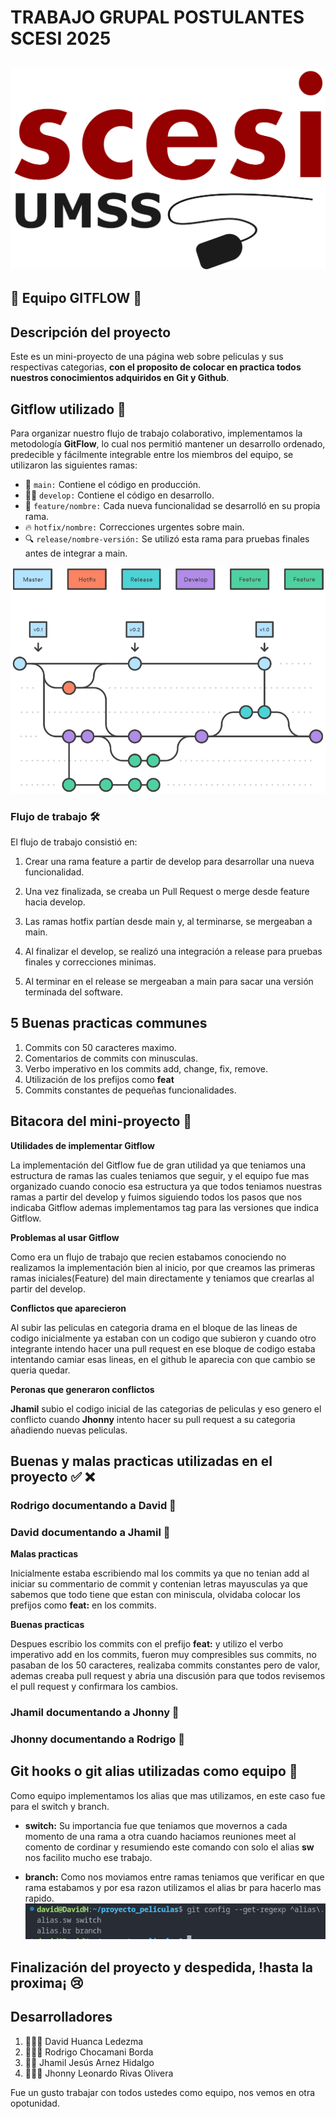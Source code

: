 # TRABAJO GRUPAL POSTULANTES SCESI 2025

![git](img/scesi.png)
---
## 💯 Equipo **GITFLOW** 💯
## Descripción del proyecto
Este es un mini-proyecto de una página web sobre peliculas y sus respectivas categorias, **con el proposito de colocar en practica todos nuestros conocimientos adquiridos en Git y Github**.

## Gitflow utilizado 🌟

Para organizar nuestro flujo de trabajo colaborativo, implementamos la metodología **GitFlow**, lo cual nos permitió mantener un desarrollo ordenado, predecible y fácilmente integrable entre los miembros del equipo, se utilizaron las siguientes ramas:

* 🌳 `main:` Contiene el código en producción. 
* 🧑‍💻 `develop:` Contiene el código en desarrollo. 
* 🌿 `feature/nombre:` Cada nueva funcionalidad se desarrolló en su propia rama. 
* 🔥 `hotfix/nombre:` Correcciones urgentes sobre main. 
* 🔍 `release/nombre-versión:` Se utilizó esta rama para pruebas finales antes de integrar a main. 

![git](img/gitflow.png)

### Flujo de trabajo 🛠️

El flujo de trabajo consistió en:
1. Crear una rama feature a partir de develop para desarrollar una nueva funcionalidad.

2. Una vez finalizada, se creaba un Pull Request o merge desde feature hacia develop.

3. Las ramas hotfix partían desde main y, al terminarse, se mergeaban a main.

4. Al finalizar el develop, se realizó una integración a release para pruebas finales y correcciones minimas.

5. Al terminar en el release se mergeaban a main para sacar una versión terminada del software.

## 5 Buenas practicas communes
1. Commits con 50 caracteres maximo.
2. Comentarios de commits con minusculas.
3. Verbo imperativo en los commits add, change, fix, remove.
4. Utilización de los prefijos como **feat**
5. Commits constantes de pequeñas funcionalidades.
## Bitacora del mini-proyecto 📘

**Utilidades de implementar Gitflow**

La implementación del Gitflow fue de gran utilidad ya que teniamos una estructura de ramas las cuales teniamos que seguir, y el equipo fue mas organizado cuando conocio esa estructura ya que todos teniamos nuestras ramas a partir del develop y fuimos siguiendo todos los pasos que nos indicaba Gitflow ademas implementamos tag para las versiones que indica Gitflow.

**Problemas al usar Gitflow**

Como era un flujo de trabajo que recien estabamos conociendo no realizamos la implementación bien al inicio, por que creamos las primeras ramas iniciales(Feature) del main directamente y teniamos que crearlas al partir del develop.

**Conflictos que aparecieron**

Al subir las peliculas en categoria drama en el bloque de las lineas de codigo inicialmente ya estaban con un codigo que subieron y cuando otro integrante intendo hacer una pull request en ese bloque de codigo estaba intentando camiar esas lineas, en el github le aparecia con que cambio se queria quedar.

**Peronas que generaron conflictos**

**Jhamil** subio el codigo inicial de las categorias de peliculas y eso genero el conflicto cuando **Jhonny** intento hacer su pull request a su categoria añadiendo nuevas peliculas.

## Buenas y malas practicas utilizadas en el proyecto ✅ ❌

### Rodrigo documentando a David 👀

### David documentando a Jhamil 👀

**Malas practicas**

Inicialmente estaba escribiendo mal los commits ya que no tenian add al iniciar su commentario de commit y contenian letras mayusculas ya que sabemos que todo tiene que estan con miniscula, olvidaba colocar los prefijos como **feat:** en los commits.

**Buenas practicas**

Despues escribio los commits con el prefijo **feat:** y utilizo el verbo imperativo add en los commits, fueron muy compresibles sus commits, no pasaban de los 50 caracteres, realizaba commits constantes pero de valor, ademas creaba pull request y abria una discusión para que todos revisemos el pull request y confirmara los cambios.



### Jhamil documentando a Jhonny 👀

### Jhonny documentando a Rodrigo 👀

## Git hooks o git alias utilizadas como equipo 👥
Como equipo implementamos los alias que mas utilizamos, en este caso fue para el switch y branch.
* **switch:** Su importancia fue que teniamos que movernos a cada momento de una rama a otra cuando haciamos reuniones meet al comento de cordinar y resumiendo este comando con solo el alias **sw** nos facilito mucho ese trabajo.

* **branch:** Como nos moviamos entre ramas teniamos que verificar en que rama estabamos y por esa razon utilizamos el alias br para hacerlo mas rapido.
![git](img/alias.png)

## Finalización del proyecto y despedida, !hasta la proxima¡ 😢

## Desarrolladores

1. 👨‍💻😸 David Huanca Ledezma 
2. 👨‍💻🐶 Rodrigo Chocamani Borda
3. 👨‍💻 Jhamil Jesús Arnez Hidalgo
4. 👨‍💻🦭 Jhonny Leonardo Rivas Olivera 

Fue un gusto trabajar con todos ustedes como equipo, nos vemos en otra opotunidad.
